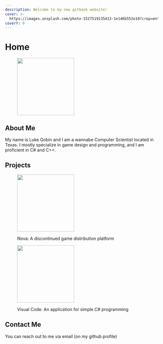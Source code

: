 ```yaml
---
description: Welcome to my new gitbook website!
cover: >-
  https://images.unsplash.com/photo-1527519135413-1e146b552e10?crop=entropy&cs=srgb&fm=jpg&ixid=M3wxOTcwMjR8MHwxfHNlYXJjaHwxMHx8ZGVzZXJ0JTIwbW9qYXZlfGVufDB8fHx8MTcwNjMyMzE0N3ww&ixlib=rb-4.0.3&q=85
coverY: 0
---
```


# Home

<figure><img src="https://avatars.githubusercontent.com/u/68769498?v=4" alt="" width="188"><figcaption></figcaption></figure>

## About Me

My name is Luke Gobin and I am a wannabe Computer Scientist located in Texas. I mostly specialize in game design and programming, and I am proficient in C# and C++.

## Projects

<figure><img src="https://prodskimaya.github.io/assets/nova.png" alt="" width="188"><figcaption><p>Nova: A discontinued game distribution platform</p></figcaption></figure>

<figure><img src="https://prodskimaya.github.io/assets/VC.png" alt="" width="188"><figcaption><p>Visual Code: An application for simple C# programming</p></figcaption></figure>



## Contact Me

You can reach out to me via email (on my github profile)
